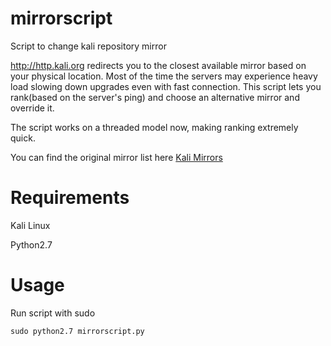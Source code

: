 # mirrorscript
Script to change kali repository mirror

http://http.kali.org redirects you to the closest available mirror based on your physical location.
Most of the time the servers may experience heavy load slowing down upgrades even with fast connection.
This script lets you rank(based on the server's ping) and choose an alternative mirror and override it.

The script works on a threaded model now, making ranking extremely quick.

You can find the original mirror list here [Kali Mirrors](https://http.kali.org/README.mirrorlist)

# Requirements
Kali Linux

Python2.7

# Usage
Run script with sudo

```sudo python2.7 mirrorscript.py```
